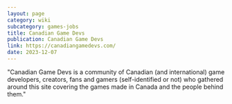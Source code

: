 ```yaml
---
layout: page
category: wiki
subcategory: games-jobs
title: Canadian Game Devs
publication: Canadian Game Devs
link: https://canadiangamedevs.com/
date: 2023-12-07
---
```


"Canadian Game Devs is a community of Canadian (and international) game developers, creators, fans and gamers (self-identified or not) who gathered around this site covering the games made in Canada and the people behind them."
